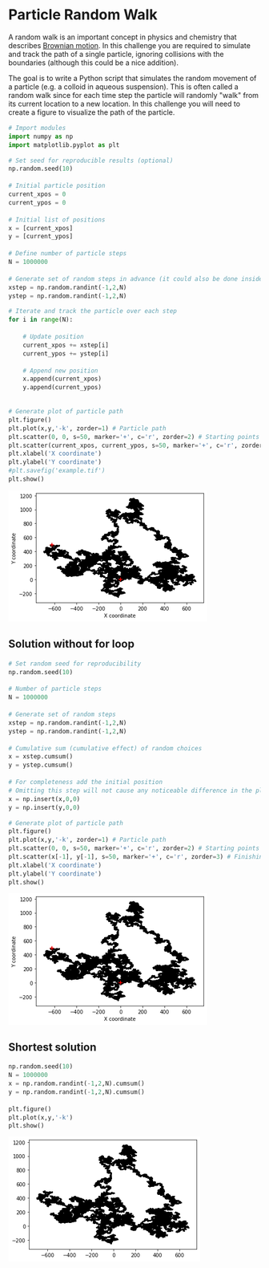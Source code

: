 # Particle Random Walk

A random walk is an important concept in physics and chemistry that describes [Brownian motion](https://en.wikipedia.org/wiki/Brownian_motion). In this challenge you are required to simulate and track the path of a single particle, ignoring collisions with the boundaries (although this could be a nice addition).


The goal is to write a Python script that simulates the random movement of a particle (e.g. a colloid in aqueous suspension). This is often called a random walk since for each time step the particle will randomly "walk" from its current location to a new location. In this challenge you will need to create a figure to visualize the path of the particle.


```python
# Import modules
import numpy as np
import matplotlib.pyplot as plt

```


```python
# Set seed for reproducible results (optional)
np.random.seed(10)

# Initial particle position
current_xpos = 0
current_ypos = 0

# Initial list of positions
x = [current_xpos]
y = [current_ypos]

# Define number of particle steps
N = 1000000

# Generate set of random steps in advance (it could also be done inside the for loop)
xstep = np.random.randint(-1,2,N)
ystep = np.random.randint(-1,2,N)

```


```python
# Iterate and track the particle over each step
for i in range(N):
    
    # Update position
    current_xpos += xstep[i]
    current_ypos += ystep[i]
    
    # Append new position
    x.append(current_xpos)
    y.append(current_ypos)
    
```


```python
# Generate plot of particle path
plt.figure()
plt.plot(x,y,'-k', zorder=1) # Particle path
plt.scatter(0, 0, s=50, marker='+', c='r', zorder=2) # Starting points
plt.scatter(current_xpos, current_ypos, s=50, marker='+', c='r', zorder=2) # Finishing point
plt.xlabel('X coordinate')
plt.ylabel('Y coordinate')
#plt.savefig('example.tif')
plt.show()

```


![png](random_walk_files/random_walk_4_0.png)


## Solution without for loop


```python
# Set random seed for reproducibility
np.random.seed(10)

# Number of particle steps
N = 1000000

# Generate set of random steps
xstep = np.random.randint(-1,2,N)
ystep = np.random.randint(-1,2,N)

# Cumulative sum (cumulative effect) of random choices
x = xstep.cumsum()
y = ystep.cumsum()

# For completeness add the initial position
# Omitting this step will not cause any noticeable difference in the plot
x = np.insert(x,0,0)
y = np.insert(y,0,0)

```


```python
# Generate plot of particle path
plt.figure()
plt.plot(x,y,'-k', zorder=1) # Particle path
plt.scatter(0, 0, s=50, marker='+', c='r', zorder=2) # Starting points
plt.scatter(x[-1], y[-1], s=50, marker='+', c='r', zorder=3) # Finishing point
plt.xlabel('X coordinate')
plt.ylabel('Y coordinate')
plt.show()

```


![png](random_walk_files/random_walk_7_0.png)


## Shortest solution


```python
np.random.seed(10)
N = 1000000
x = np.random.randint(-1,2,N).cumsum()
y = np.random.randint(-1,2,N).cumsum()
    
plt.figure()
plt.plot(x,y,'-k')
plt.show()

```


![png](random_walk_files/random_walk_9_0.png)

